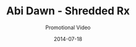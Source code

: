 ---
title: Abi Dawn - Shredded Rx
subtitle: Promotional Video
category: video-production
permalink:  abi-dawn-shredded-rx/

image: abi-dawn-shredded-rx

vimeo_id: 121648826

description: The story of Abi Dawn journey to becoming a personal trainer.

layout: default
date: 2014-07-18
---